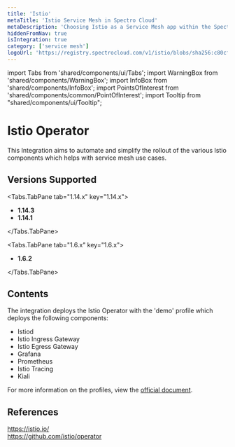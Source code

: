 ```yaml
---
title: 'Istio'
metaTitle: 'Istio Service Mesh in Spectro Cloud'
metaDescription: 'Choosing Istio as a Service Mesh app within the Spectro Cloud console'
hiddenFromNav: true
isIntegration: true
category: ['service mesh']
logoUrl: 'https://registry.spectrocloud.com/v1/istio/blobs/sha256:c80cf596d4859261ab892e987f835bd11161bd139dd8e4147b652c6b93924cb2?type=image/png'
---
```


import Tabs from 'shared/components/ui/Tabs';
import WarningBox from 'shared/components/WarningBox';
import InfoBox from 'shared/components/InfoBox';
import PointsOfInterest from 'shared/components/common/PointOfInterest';
import Tooltip from "shared/components/ui/Tooltip";


# Istio Operator

This Integration aims to automate and simplify the rollout of the various Istio components which helps with service mesh use cases.

## Versions Supported

<Tabs>

<Tabs.TabPane tab="1.14.x" key="1.14.x">

* **1.14.3**
* **1.14.1**

</Tabs.TabPane>

<Tabs.TabPane tab="1.6.x" key="1.6.x">

* **1.6.2** 

</Tabs.TabPane>

</Tabs>

## Contents

The integration deploys the Istio Operator with the 'demo' profile which deploys the following components:

* Istiod
* Istio Ingress Gateway
* Istio Egress Gateway
* Grafana
* Prometheus
* Istio Tracing
* Kiali

For more information on the profiles, view the [official document](https://istio.io/latest/docs/setup/additional-setup/config-profiles/).

## References

https://istio.io/<br />
https://github.com/istio/operator
